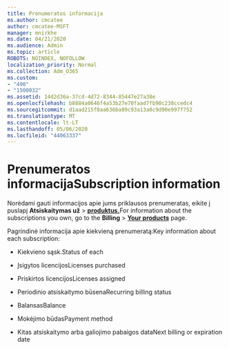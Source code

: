 ```yaml
---
title: Prenumeratos informacija
ms.author: cmcatee
author: cmcatee-MSFT
manager: mnirkhe
ms.date: 04/21/2020
ms.audience: Admin
ms.topic: article
ROBOTS: NOINDEX, NOFOLLOW
localization_priority: Normal
ms.collection: Adm_O365
ms.custom:
- "490"
- "1500032"
ms.assetid: 14d2d36a-37cd-4d72-8344-85447e27a38e
ms.openlocfilehash: b8884a0646f4a53b27e70faad7fb90c238ccedc4
ms.sourcegitcommit: d1aad215f8aa636ba89c93a13a0c9d90e997f752
ms.translationtype: MT
ms.contentlocale: lt-LT
ms.lasthandoff: 05/06/2020
ms.locfileid: "44063337"
---
```

# <a name="subscription-information"></a><span data-ttu-id="33e7a-102">Prenumeratos informacija</span><span class="sxs-lookup"><span data-stu-id="33e7a-102">Subscription information</span></span>

<span data-ttu-id="33e7a-103">Norėdami gauti informacijos apie jums priklausos prenumeratas, eikite į puslapį **Atsiskaitymas už** \> **[produktus.](https://go.microsoft.com/fwlink/p/?linkid=842054)**</span><span class="sxs-lookup"><span data-stu-id="33e7a-103">For information about the subscriptions you own, go to the **Billing** \> **[Your products](https://go.microsoft.com/fwlink/p/?linkid=842054)** page.</span></span>
  
<span data-ttu-id="33e7a-104">Pagrindinė informacija apie kiekvieną prenumeratą:</span><span class="sxs-lookup"><span data-stu-id="33e7a-104">Key information about each subscription:</span></span>
  
- <span data-ttu-id="33e7a-105">Kiekvieno sąsk.</span><span class="sxs-lookup"><span data-stu-id="33e7a-105">Status of each</span></span>

- <span data-ttu-id="33e7a-106">Įsigytos licencijos</span><span class="sxs-lookup"><span data-stu-id="33e7a-106">Licenses purchased</span></span>

- <span data-ttu-id="33e7a-107">Priskirtos licencijos</span><span class="sxs-lookup"><span data-stu-id="33e7a-107">Licenses assigned</span></span>

- <span data-ttu-id="33e7a-108">Periodinio atsiskaitymo būsena</span><span class="sxs-lookup"><span data-stu-id="33e7a-108">Recurring billing status</span></span>

- <span data-ttu-id="33e7a-109">Balansas</span><span class="sxs-lookup"><span data-stu-id="33e7a-109">Balance</span></span>

- <span data-ttu-id="33e7a-110">Mokėjimo būdas</span><span class="sxs-lookup"><span data-stu-id="33e7a-110">Payment method</span></span>

- <span data-ttu-id="33e7a-111">Kitas atsiskaitymo arba galiojimo pabaigos data</span><span class="sxs-lookup"><span data-stu-id="33e7a-111">Next billing or expiration date</span></span>